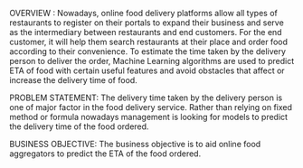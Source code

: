 OVERVIEW : 
Nowadays, online food delivery platforms allow all types of restaurants to register on their portals to expand their business and serve as the intermediary between restaurants and end customers. For the end customer, it will help them search restaurants at their place and order food according to their convenience. To estimate the time taken by the delivery person to deliver the order, Machine Learning algorithms are used to predict ETA of food with certain useful features and avoid obstacles that affect or increase the delivery time of food.


PROBLEM STATEMENT: 
The delivery time taken by the delivery person is one of major factor in the food delivery service. Rather than relying on fixed method or formula nowadays management is looking for models to predict the delivery time of the food ordered.


BUSINESS OBJECTIVE: 
The business objective is to aid online food aggregators to predict the ETA of the food ordered. 

